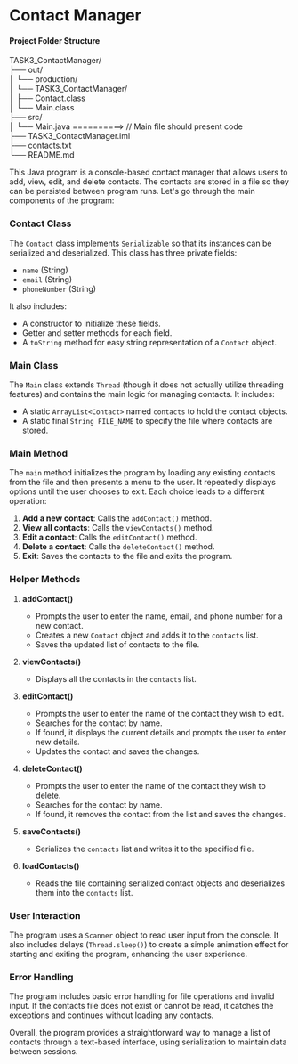 <h1>Contact Manager</h1>


 <h4>Project Folder Structure</h4>

TASK3_ContactManager/<br>
├── out/<br>
│ └── production/<br>
│ └── TASK3_ContactManager/<br>
│ ├── Contact.class<br>
│ └── Main.class<br>
├── src/<br>
│ └── Main.java          ==========>   // Main file should present code <br>
├── TASK3_ContactManager.iml<br>
├── contacts.txt<br>
└── README.md<br>
 

    
This Java program is a console-based contact manager that allows users to add, view, edit, and delete contacts. The contacts are stored in a file so they can be persisted between program runs. Let's go through the main components of the program:

### Contact Class
The `Contact` class implements `Serializable` so that its instances can be serialized and deserialized. This class has three private fields:
- `name` (String)
- `email` (String)
- `phoneNumber` (String)

It also includes:
- A constructor to initialize these fields.
- Getter and setter methods for each field.
- A `toString` method for easy string representation of a `Contact` object.

### Main Class
The `Main` class extends `Thread` (though it does not actually utilize threading features) and contains the main logic for managing contacts. It includes:
- A static `ArrayList<Contact>` named `contacts` to hold the contact objects.
- A static final `String FILE_NAME` to specify the file where contacts are stored.

### Main Method
The `main` method initializes the program by loading any existing contacts from the file and then presents a menu to the user. It repeatedly displays options until the user chooses to exit. Each choice leads to a different operation:

1. **Add a new contact**: Calls the `addContact()` method.
2. **View all contacts**: Calls the `viewContacts()` method.
3. **Edit a contact**: Calls the `editContact()` method.
4. **Delete a contact**: Calls the `deleteContact()` method.
5. **Exit**: Saves the contacts to the file and exits the program.

### Helper Methods
1. **addContact()**
   - Prompts the user to enter the name, email, and phone number for a new contact.
   - Creates a new `Contact` object and adds it to the `contacts` list.
   - Saves the updated list of contacts to the file.

2. **viewContacts()**
   - Displays all the contacts in the `contacts` list.

3. **editContact()**
   - Prompts the user to enter the name of the contact they wish to edit.
   - Searches for the contact by name.
   - If found, it displays the current details and prompts the user to enter new details.
   - Updates the contact and saves the changes.

4. **deleteContact()**
   - Prompts the user to enter the name of the contact they wish to delete.
   - Searches for the contact by name.
   - If found, it removes the contact from the list and saves the changes.

5. **saveContacts()**
   - Serializes the `contacts` list and writes it to the specified file.

6. **loadContacts()**
   - Reads the file containing serialized contact objects and deserializes them into the `contacts` list.

### User Interaction
The program uses a `Scanner` object to read user input from the console. It also includes delays (`Thread.sleep()`) to create a simple animation effect for starting and exiting the program, enhancing the user experience.

### Error Handling
The program includes basic error handling for file operations and invalid input. If the contacts file does not exist or cannot be read, it catches the exceptions and continues without loading any contacts.

Overall, the program provides a straightforward way to manage a list of contacts through a text-based interface, using serialization to maintain data between sessions.
